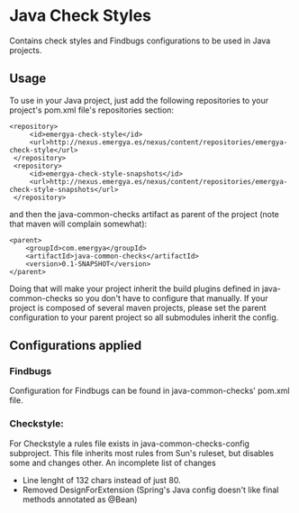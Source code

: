 # Java Check Styles
Contains check styles and Findbugs configurations to be used in Java projects.

## Usage
To use in your Java project, just add the following repositories to your project's pom.xml file's repositories section:

```
<repository>
     <id>emergya-check-style</id>
     <url>http://nexus.emergya.es/nexus/content/repositories/emergya-check-style</url>
 </repository>
 <repository>
     <id>emergya-check-style-snapshots</id>
     <url>http://nexus.emergya.es/nexus/content/repositories/emergya-check-style-snapshots</url>
 </repository>
```

and then the java-common-checks artifact as parent of the project (note that maven will complain somewhat):

```
<parent>
    <groupId>com.emergya</groupId>
    <artifactId>java-common-checks</artifactId>
    <version>0.1-SNAPSHOT</version>
</parent>
```

Doing that will make your project inherit the build plugins defined in java-common-checks so you don't have to configure that manually. If your project is composed of several maven projects, please set the parent configuration to your parent project so all submodules inherit the config.

## Configurations applied
### Findbugs
Configuration for Findbugs can be found in java-common-checks' pom.xml file.

### Checkstyle:
For Checkstyle a rules file exists in java-common-checks-config subproject. This file inherits most rules from Sun's ruleset, but disables some and changes other. An incomplete list of changes
- Line lenght of 132 chars instead of just 80.
- Removed DesignForExtension (Spring's Java config doesn't like final methods annotated as @Bean)
